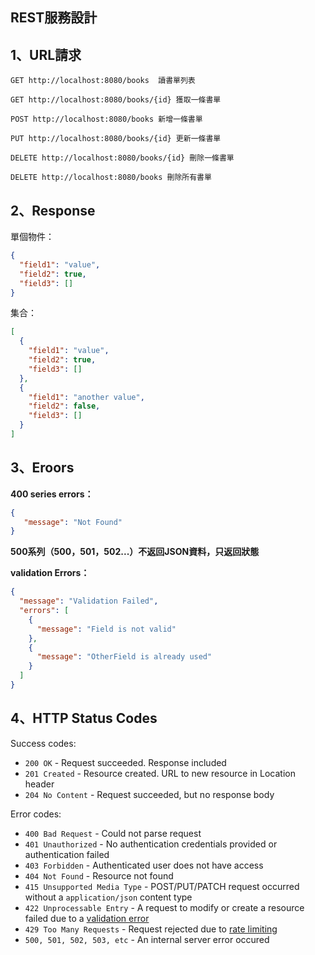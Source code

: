 ## REST服務設計



## 1、URL請求

```
GET http://localhost:8080/books  讀書單列表
```

```
GET http://localhost:8080/books/{id} 獲取一條書單
```

```
POST http://localhost:8080/books 新增一條書單
```

```
PUT http://localhost:8080/books/{id} 更新一條書單
```

```
DELETE http://localhost:8080/books/{id} 刪除一條書單
```

```
DELETE http://localhost:8080/books 刪除所有書單
```



## 2、Response

單個物件：

```json
{
  "field1": "value",
  "field2": true,
  "field3": []
}
```

集合：

```json
[
  {
    "field1": "value",
    "field2": true,
    "field3": []
  },
  {
    "field1": "another value",
    "field2": false,
    "field3": []
  }
]
```



## 3、Eroors

**400 series errors：**

```json
{
   "message": "Not Found"
}
```

**500系列（500，501，502...）不返回JSON資料，只返回狀態**



**validation Errors：**

```json
{
  "message": "Validation Failed",
  "errors": [
    {
      "message": "Field is not valid"
    },
    {
      "message": "OtherField is already used"
    }
  ]
}
```



## 4、HTTP Status Codes

Success codes:

-  `200 OK` - Request succeeded. Response included
-  `201 Created` - Resource created. URL to new resource in Location header
-  `204 No Content` - Request succeeded, but no response body

Error codes:

-  `400 Bad Request` - Could not parse request
-  `401 Unauthorized` - No authentication credentials provided or authentication failed
-  `403 Forbidden` - Authenticated user does not have access
-  `404 Not Found` - Resource not found
-  `415 Unsupported Media Type` - POST/PUT/PATCH request occurred without a `application/json` content type
-  `422 Unprocessable Entry` - A request to modify or create a resource failed due to a [validation error](http://dev.enchant.com/api/v1#validation)
-  `429 Too Many Requests` - Request rejected due to [rate limiting](http://dev.enchant.com/api/v1#ratelimit)
-  `500, 501, 502, 503, etc` - An internal server error occured

